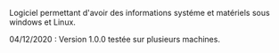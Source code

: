 Logiciel permettant d'avoir des informations systéme et matériels sous windows et Linux.

04/12/2020 : Version 1.0.0 testée sur plusieurs machines.
